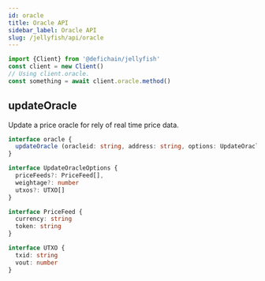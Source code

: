 ```yaml
---
id: oracle
title: Oracle API
sidebar_label: Oracle API
slug: /jellyfish/api/oracle
---
```


```js
import {Client} from '@defichain/jellyfish'
const client = new Client()
// Using client.oracle.
const something = await client.oracle.method()
```

## updateOracle

Update a price oracle for rely of real time price data.

```ts title="client.oracle.updateOracle()"
interface oracle {
  updateOracle (oracleid: string, address: string, options: UpdateOracleOptions = {}): Promise<string>
}

interface UpdateOracleOptions {
  priceFeeds?: PriceFeed[],
  weightage?: number
  utxos?: UTXO[]
}

interface PriceFeed {
  currency: string
  token: string
}

interface UTXO {
  txid: string
  vout: number
}
```
